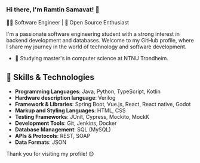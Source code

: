 ### Hi there, I'm Ramtin Samavat! 👋

👨‍💻 Software Engineer | 🚀 Open Source Enthusiast

I'm a passionate software engineering student with a strong interest in backend development and databases.
Welcome to my GitHub profile, where I share my journey in the world of technology and software development.

* 🔭 Studying master's in computer science at NTNU Trondheim.

## 🔧 Skills & Technologies
- **Programming Languages**: Java, Python, TypeScript, Kotlin
- **Hardware description language**: Verilog
- **Framework & Libraries**: Spring Boot, Vue.js, React, React native, Godot
- **Markup and Styling Languages**: HTML, CSS
- **Testing Frameworks**: JUnit, Cypress, Mockito, MockK
- **Development Tools**: Git, Jenkins, Docker
- **Database Management**: SQL (MySQL)
- **APIs & Protocols**: REST, SOAP
- **Data Formats**: JSON

Thank you for visiting my profile! 😊

